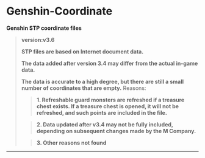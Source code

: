 # Genshin-Coordinate
**Genshin STP coordinate files**
> **version:v3.6**
> 
> **STP files are based on Internet document data.**
>
> **The data added after version 3.4 may differ from the actual in-game data.**
>
> **The data is accurate to a high degree, but there are still a small number of coordinates that are empty.**
Reasons:
>>**1. Refreshable guard monsters are refreshed if a treasure chest exists. If a treasure chest is opened, it will not be refreshed, and such points are included in the file.**
>
>>**2. Data updated after v3.4 may not be fully included, depending on subsequent changes made by the M Company.**
>
>>**3. Other reasons not found**

----------
